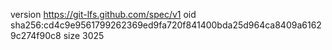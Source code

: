version https://git-lfs.github.com/spec/v1
oid sha256:cd4c9e9561799262369ed9fa720f841400bda25d964ca8409a61629c274f90c8
size 3025
